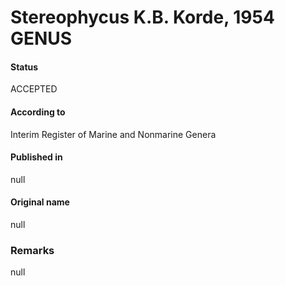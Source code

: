 # Stereophycus K.B. Korde, 1954 GENUS

#### Status
ACCEPTED

#### According to
Interim Register of Marine and Nonmarine Genera

#### Published in
null

#### Original name
null

### Remarks
null